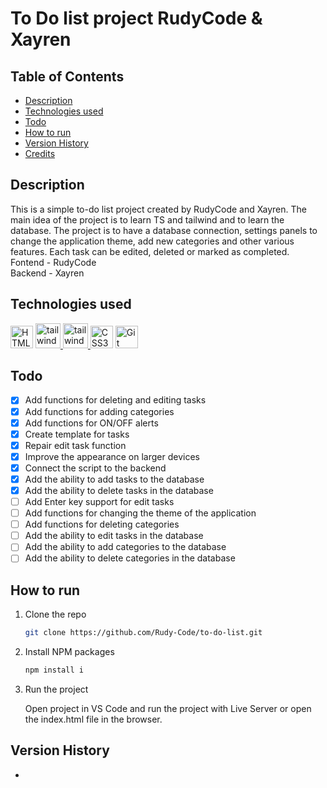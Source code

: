 # To Do list project RudyCode & Xayren

## Table of Contents

- [Description](#description)
- [Technologies used](#technologies-used)
- [Todo](#todo)
- [How to run](#how-to-run)
- [Version History](#version-history)
- [Credits](#credits)

## Description

<!-- ![product-screenshot] -->

This is a simple to-do list project created by RudyCode and Xayren. The main idea of the project is to learn TS and tailwind and to learn the database. The project is to have a database connection, settings panels to change the application theme, add new categories and other various features. Each task can be edited, deleted or marked as completed.
Fontend - RudyCode <br>
Backend - Xayren

## Technologies used

<a href="https://developer.mozilla.org/en-US/docs/Glossary/HTML5" target="_blank" rel="noreferrer"><img src="https://raw.githubusercontent.com/danielcranney/readme-generator/main/public/icons/skills/html5-colored.svg" width="36" height="36" alt="HTML5" /></a>
<a href="https://tailwindcss.com/" target="_blank" rel="noreferrer">
<img src="https://raw.githubusercontent.com/danielcranney/readme-generator/main/public/icons/skills/tailwindcss-colored.svg" alt="tailwind css" width="40" height="40"/>
</a>
<a href="https://www.typescriptlang.org/" target="_blank" rel="noreferrer">
<img src="https://raw.githubusercontent.com/danielcranney/readme-generator/main/public/icons/skills/typescript-colored.svg" alt="tailwind css" width="40" height="40"/>
</a>
<a href="https://www.w3.org/TR/CSS/#css" target="_blank" rel="noreferrer"><img src="https://raw.githubusercontent.com/danielcranney/readme-generator/main/public/icons/skills/css3-colored.svg" width="36" height="36" alt="CSS3" /></a>
<a href="https://git-scm.com/" target="_blank" rel="noreferrer"><img src="https://raw.githubusercontent.com/danielcranney/readme-generator/main/public/icons/skills/git-colored.svg" width="36" height="36" alt="Git" /></a>

## Todo

- [x] Add functions for deleting and editing tasks
- [x] Add functions for adding categories
- [x] Add functions for ON/OFF alerts
- [x] Create template for tasks
- [x] Repair edit task function
- [x] Improve the appearance on larger devices
- [x] Connect the script to the backend
- [x] Add the ability to add tasks to the database
- [x] Add the ability to delete tasks in the database
- [ ] Add Enter key support for edit tasks
- [ ] Add functions for changing the theme of the application
- [ ] Add functions for deleting categories
- [ ] Add the ability to edit tasks in the database
- [ ] Add the ability to add categories to the database
- [ ] Add the ability to delete categories in the database

## How to run

1. Clone the repo
   ```sh
   git clone https://github.com/Rudy-Code/to-do-list.git
   ```
2. Install NPM packages

   ```sh
   npm install i
   ```

3. Run the project

   Open project in VS Code and run the project with Live Server or open the index.html file in the browser.

## Version History

-

<!-- ## Credits -->

[product-screenshot]: dist/img/img.png

